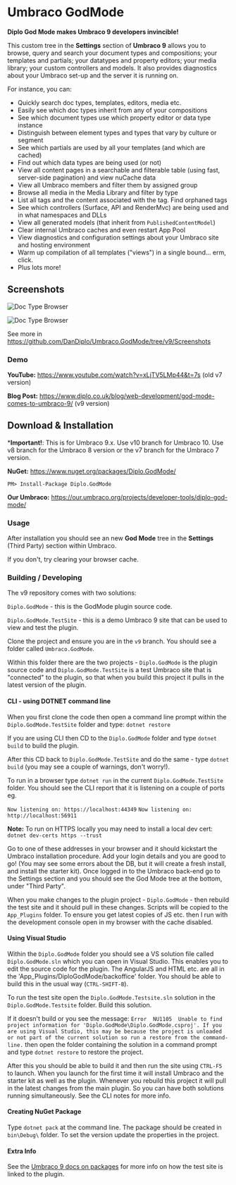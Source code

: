 # Umbraco GodMode
**Diplo God Mode makes Umbraco 9 developers invincible!**

This custom tree in the **Settings** section of **Umbraco 9** allows you to browse, query and search your document types and compositions; your templates and partials; your datatypes and property editors; your media library; your custom controllers and models. It also provides diagnostics about your Umbraco set-up and the server it is running on.

For instance, you can:

* Quickly search doc types, templates, editors, media etc.
* Easily see which doc types inherit from any of your compositions
* See which document types use which property editor or data type instance
* Distinguish between element types and types that vary by culture or segment
* See which partials are used by all your templates (and which are cached)
* Find out which data types are being used (or not)
* View all content pages in a searchable and filterable table (using fast, server-side pagination) and view nuCache data
* View all Umbraco members and filter them by assigned group
* Browse all media in the Media Library and filter by type
* List all tags and the content associated with the tag. Find orphaned tags
* See which controllers (Surface, API and RenderMvc) are being used and in what namespaces and DLLs
* View all generated models (that inherit from `PublishedContentModel`)
* Clear internal Umbraco caches and even restart App Pool
* View diagnostics and configuration settings about your Umbraco site and hosting environment
* Warm up compilation of all templates ("views") in a single bound... erm, click.
* Plus lots more!

## Screenshots

![Doc Type Browser](https://www.diplo.co.uk/media/1189/doctypebrowser.png)

![Doc Type Browser](https://www.diplo.co.uk/media/1190/doctypedetail.png)

See more in https://github.com/DanDiplo/Umbraco.GodMode/tree/v9/Screenshots

### Demo

**YouTube:** https://www.youtube.com/watch?v=xLjTV5LMp44&t=7s (old v7 version)

**Blog Post:** https://www.diplo.co.uk/blog/web-development/god-mode-comes-to-umbraco-9/ (v9 version)

## Download & Installation

***Important!**: This is for Umbraco 9.x. Use v10 branch for Umbraco 10. Use v8 branch for the Umbraco 8 version or the v7 branch for the Umbraco 7 version.

**NuGet:** https://www.nuget.org/packages/Diplo.GodMode/

`PM> Install-Package Diplo.GodMode`

**Our Umbraco:** https://our.umbraco.org/projects/developer-tools/diplo-god-mode/

### Usage

After installation you should see an new **God Mode** tree in the **Settings** (Third Party) section within Umbraco.

If you don't, try clearing your browser cache.

### Building / Developing

The v9 repository comes with two solutions:

`Diplo.GodMode` - this is the GodMode plugin source code.

`Diplo.GodMode.TestSite` - this is a demo Umbraco 9 site that can be used to view and test the plugin.

Clone the project and ensure you are in the `v9` branch. You should see a folder called `Umbraco.GodMode`.

Within this folder there are the two projects - `Diplo.GodMode` is the plugin source code and `Diplo.GodMode.TestSite` is a test Umbraco site that is "connected" to the plugin, so that when you build this project it pulls in the latest version of the plugin.

#### CLI - using DOTNET command line

When you first clone the code then open a command line prompt within the `Diplo.GodMode.TestSite` folder and type: `dotnet restore`

If you are using CLI then CD to the `Diplo.GodMode` folder and type `dotnet build` to build the plugin.

After this CD back to `Diplo.GodMode.TestSite` and do the same - type `dotnet build` (you may see a couple of warnings, don't worry!).

To run in a browser type `dotnet run` in the current `Diplo.GodMode.TestSite` folder. You should see the CLI report that it is listening on a couple of ports eg.

`Now listening on: https://localhost:44349`
`Now listening on: http://localhost:56911`

**Note:** To run on HTTPS locally you may need to install a local dev cert: `dotnet dev-certs https --trust`

Go to one of these addresses in your browser and it should kickstart the Umbraco installation procedure. Add your login details and you are good to go! (You may see some errors about the DB, but it will create a fresh install, and install the starter kit). Once logged in to the Umbraco back-end go to the Settings section and you should see the God Mode tree at the bottom, under "Third Party".

When you make changes to the plugin project - `Diplo.GodMode` - then rebuild the test site and it should pull in these changes. Scripts will be copied to the `App_Plugins` folder. To ensure you get latest copies of JS etc. then I run with the development console open in my browser with the cache disabled.

#### Using Visual Studio

Within the `Diplo.GodMode` folder you should see a VS solution file called `Diplo.GodMode.sln` which you can open in Visual Studio. This enables you to edit the source code for the plugin. The AngularJS and HTML etc. are all in the 'App_Plugins/DiploGodMode/backoffice' folder. You should be able to build this in the usual way (`CTRL-SHIFT-B`).

To run the test site open the `Diplo.GodMode.Testsite.sln` solution in the `Diplo.GodMode.Testsite` folder. Build this solution.

If it doesn't build or you see the message: `Error	NU1105	Unable to find project information for 'Diplo.GodMode\Diplo.GodMode.csproj'. If you are using Visual Studio, this may be because the project is unloaded or not part of the current solution so run a restore from the command-line.` then open the folder containing the solution in a command prompt and type `dotnet restore` to restore the project.

After this you should be able to build it and then run the site using `CTRL-F5` to launch. When you launch for the first time it will install Umbraco and the starter kit as well as the plugin. Whenever you rebuild this project it will pull in the latest changes from the main plugin. So you can have both solutions running simultaneously. See the CLI notes for more info.

#### Creating NuGet Package

Type `dotnet pack` at the command line. The package should be created in `bin\Debug\` folder. To set the version update the properties in the project.

#### Extra Info

See the [Umbraco 9 docs on packages](https://our.umbraco.com/documentation/UmbracoNetCoreUpdates?_ga=2.99408024.785525998.1632846711-370550528.1632846711#package-development) for more info on how the test site is linked to the plugin.
